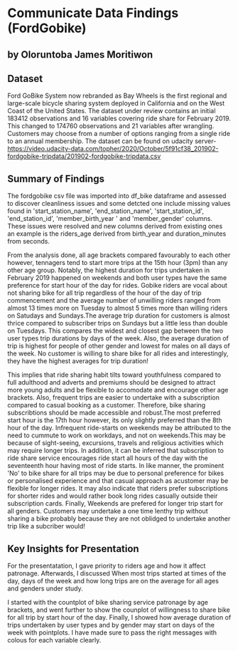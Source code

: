 # Communicate Data Findings (FordGobike)
## by Oloruntoba James Moritiwon


## Dataset

Ford GoBike System now rebranded as Bay Wheels is the first regional and large-scale bicycle sharing system deployed in California and on the West Coast of the United States. The dataset under review contains an initial 183412 observations and 16 variables covering ride share for February 2019. This changed to 174760 observations and 21 variables after wrangling. Customers may choose from a number of options ranging from a single ride to an annual membership. The dataset can be found on udacity server- https://video.udacity-data.com/topher/2020/October/5f91cf38_201902-fordgobike-tripdata/201902-fordgobike-tripdata.csv


## Summary of Findings

The fordgobike csv file was imported into df_bike dataframe and assessed to discover cleanliness issues and some detcted one include missing values found in 'start_station_name', 'end_station_name', 'start_station_id', 'end_station_id', 'member_birth_year ' and 'member_gender' columns. These issues were resolved and new columns derived from existing ones an example is the riders_age derived from birth_year and duration_minutes from seconds.

From the analysis done, all age brackets compared favourably to each other however, tennagers tend to start more trips at the 15th hour (3pm) than any other age group. Notably, the highest duration for trips undertaken in February 2019 happened on weekends and both user types have the same preference for start hour of the day for rides. Gobike riders are vocal about not sharing bike for all trip regardless of the hour of the day of trip commencement and the average number of unwilling riders ranged from almost 13 times more on Tuesday to almost 5 times more than willing riders on Satudays and Sundays.The average trip duration for customers is almost thrice compared to subscriber trips on Sundays but a little less than double on Tuesdays. This compares the widest and closest gap between the two user types trip durations by days of the week. Also, the average duration of trip is highest for people of other gender and lowest for males on all days of the week. No customer is willing to share bike for all rides and interestingly, they have the highest averages for trip duration!

This implies that ride sharing habit tilts toward youthfulness compared to full adulthood and adverts and premiums should be designed to attract more young adults and be flexible to accomodate and encourage other age brackets. Also, frequent trips are easier to undertake with a subscription compared to casual booking as a customer. Therefore, bike sharing subscribtions should be made accessible and robust.The most preferred start hour is the 17th hour however, its only slightly preferred than the 8th hour of the day. Infrequent ride-starts on weekends may be attributed to the need to cummute to work on workdays, and not on weekends.This may be because of sight-seeing, excursions, travels and religious activities which may require longer trips. In addition, it can be inferred that subscription to ride share service encourages ride start all hours of the day with the seventeenth hour having most of ride starts. In like manner, the prominent 'No' to bike share for all trips may be due to personal preference for bikes or personalised experience and that casual approach as acustomer may be flexible for longer rides. It may also indicate that riders prefer subscriptions for shorter rides and would rather book long rides casually outside their subscription cards. Finally, Weekends are prefered for longer trip start for all genders. Customers may undertake a one time lenthy trip without sharing a bike probably because they are not oblidged to undertake another trip like a subcriber would!



## Key Insights for Presentation

For the presentatation, I gave priority to riders age and how it affect patronage. Afterwards, I discussed When most trips started at times of the day, days of the week and how long trips are on the average for all ages and genders under study.  

I started with the countplot of bike sharing service patronage by age brackets, and went further to show the counplot of willingness to share bike for all trip by start hour of the day. Finally, I showed how average duration of trips undertaken by user types and by gender may start on days of the week with pointplots. I have made sure to pass the right messages with colous for each variable clearly.
